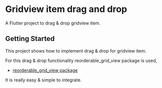 # Gridview item drag and drop

A Flutter project to drag & drop gridview item.

## Getting Started

This project shows how to implement drag & drop for gridview item.

For this drag & drop functionality reorderable_grid_view package is used,

- [reorderable_grid_view package](https://pub.dev/packages/reorderable_grid_view)

It is really easy & simple to integrate.
